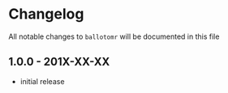 # Changelog

All notable changes to `ballotomr` will be documented in this file

## 1.0.0 - 201X-XX-XX

- initial release
